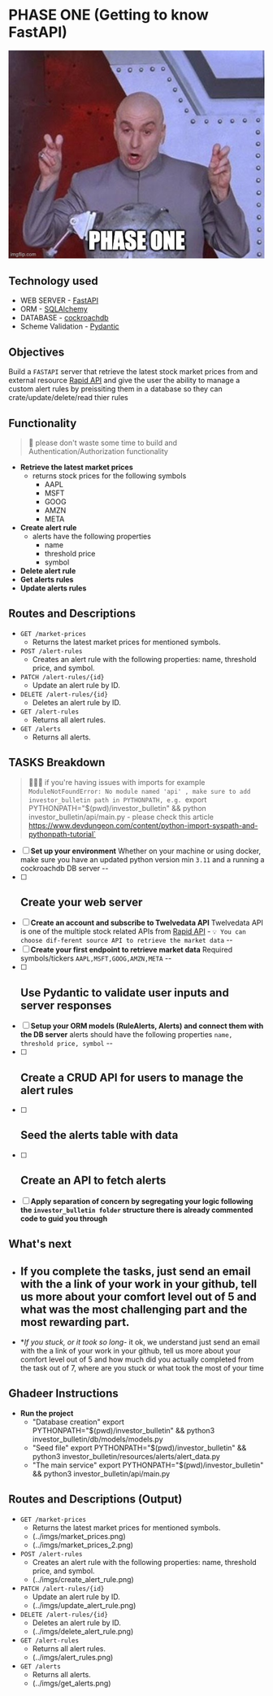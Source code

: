 # PHASE ONE (Getting to know FastAPI)

![phase_one](../imgs/phase-one.jpg)

## Technology used

- WEB SERVER - [FastAPI](https://fastapi.tiangolo.com/)
- ORM - [SQLAlchemy](https://fastapi.tiangolo.com/advanced/async-sql-databases/?h=sqlalchemy#import-and-set-up-sqlalchemy)
- DATABASE - [cockroachdb](https://www.cockroachlabs.com/)
- Scheme Validation - [Pydantic](https://fastapi.tiangolo.com/tutorial/body-nested-models/)

## Objectives

Build a `FASTAPI` server that retrieve the latest stock market prices from and external resource [Rapid API](https://rapidapi.com/twelvedata/api/twelve-data1) and give the user the ability to manage a custom alert rules by preissiting them in a database so they can crate/update/delete/read thier rules

## Functionality

> 🚨 please don't waste some time to build and Authentication/Authorization functionality

- **Retrieve the latest market prices**
  - returns stock prices for the following symbols
    - AAPL
    - MSFT
    - GOOG
    - AMZN
    - META
- **Create alert rule**
  - alerts have the following properties
    - name
    - threshold price
    - symbol
- **Delete alert rule**
- **Get alerts rules**
- **Update alerts rules**

## Routes and Descriptions

- `GET /market-prices`
  - Returns the latest market prices for mentioned symbols.
- `POST /alert-rules`
  - Creates an alert rule with the following properties: name, threshold price, and symbol.
- `PATCH /alert-rules/{id}`
  - Update an alert rule by ID.
- `DELETE /alert-rules/{id}`
  - Deletes an alert rule by ID.
- `GET /alert-rules`
  - Returns all alert rules.
- `GET /alerts`
  - Returns all alerts.

## TASKS Breakdown

> 📢📢📢 if you're having issues with imports for example `ModuleNotFoundError: No module named 'api' , make sure to add investor_bulletin path in PYTHONPATH, e.g. `export PYTHONPATH="$(pwd)/investor_bulletin" && python investor_bulletin/api/main.py - please check this article https://www.devdungeon.com/content/python-import-syspath-and-pythonpath-tutorial`

- [ ] **Set up your environment**
      Whether on your machine or using docker, make sure you have an updated python version min `3.11` and a running a cockroachdb DB server
      --
- [ ] ## **Create your web server**
- [ ] **Create an account and subscribe to Twelvedata API**
      Twelvedata API is one of the multiple stock related APIs from [Rapid API](https://rapidapi.com/twelvedata/api/twelve-data1) - `💡 You can choose dif-ferent source API to retrieve the market data`
      --
- [ ] **Create your first endpoint to retrieve market data**
      Required symbols/tickers `AAPL,MSFT,GOOG,AMZN,META`
      --
- [ ] ## **Use Pydantic to validate user inputs and server responses**
- [ ] **Setup your ORM models (RuleAlerts, Alerts) and connect them with the DB server**
      alerts should have the following properties `name, threshold price, symbol`
      --
- [ ] ## **Create a CRUD API for users to manage the alert rules**
- [ ] ## **Seed the alerts table with data**
- [ ] ## **Create an API to fetch alerts**
- [ ] **Apply separation of concern by segregating your logic following the `investor_bulletin folder` structure there is already commented code to guid you through**

## What's next

- ## **If you complete the tasks**, just send an email with the a link of your work in your github, tell us more about your comfort level out of 5 and what was the most challenging part and the most rewarding part.

- \*_If you stuck, or it took so long_- it ok, we understand just send an email with the a link of your work in your github, tell us more about your comfort level out of 5 and how much did you actually completed from the task out of 7, where are you stuck or what took the most of your time

## Ghadeer Instructions

- **Run the project**
  - "Database creation" export PYTHONPATH="$(pwd)/investor_bulletin" && python3 investor_bulletin/db/models/models.py
  - "Seed file" export PYTHONPATH="$(pwd)/investor_bulletin" && python3 investor_bulletin/resources/alerts/alert_data.py
  - "The main service" export PYTHONPATH="$(pwd)/investor_bulletin" && python3 investor_bulletin/api/main.py

## Routes and Descriptions (Output)

- `GET /market-prices`
  - Returns the latest market prices for mentioned symbols.
  - (../imgs/market_prices.png)
  - (../imgs/market_prices_2.png)
- `POST /alert-rules`
  - Creates an alert rule with the following properties: name, threshold price, and symbol.
  - (../imgs/create_alert_rule.png)
- `PATCH /alert-rules/{id}`
  - Update an alert rule by ID.
  - (../imgs/update_alert_rule.png)
- `DELETE /alert-rules/{id}`
  - Deletes an alert rule by ID.
  - (../imgs/delete_alert_rule.png)
- `GET /alert-rules`
  - Returns all alert rules.
  - (../imgs/alert_rules.png)
- `GET /alerts`
  - Returns all alerts.
  - (../imgs/get_alerts.png)

